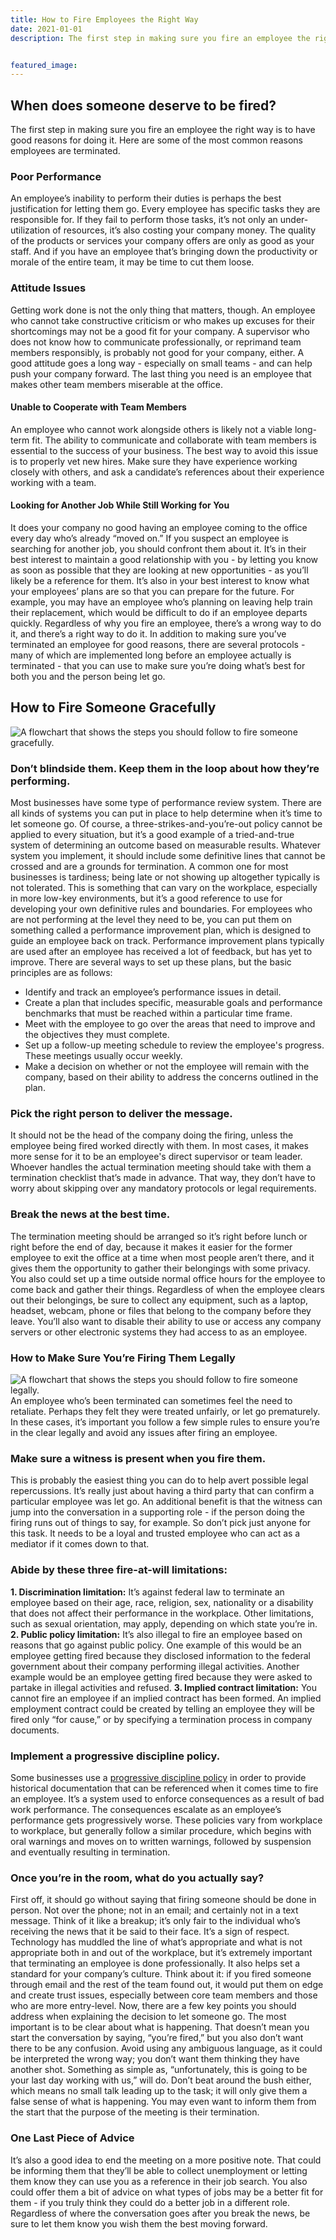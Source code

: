 ```yaml
---
title: How to Fire Employees the Right Way
date: 2021-01-01
description: The first step in making sure you fire an employee the right way is to have good reasons for doing it. Here are some of the most common reasons employees are terminated.


featured_image:
---
```

## When does someone deserve to be fired?

The first step in making sure you fire an employee the right way is to have good reasons for doing it. Here are some of the most common reasons employees are terminated.

### Poor Performance

An employee’s inability to perform their duties is perhaps the best justification for letting them go. Every employee has specific tasks they are responsible for. If they fail to perform those tasks, it’s not only an under-utilization of resources, it’s also costing your company money. The quality of the products or services your company offers are only as good as your staff. And if you have an employee that’s bringing down the productivity or morale of the entire team, it may be time to cut them loose.

### Attitude Issues

Getting work done is not the only thing that matters, though. An employee who cannot take constructive criticism or who makes up excuses for their shortcomings may not be a good fit for your company. A supervisor who does not know how to communicate professionally, or reprimand team members responsibly, is probably not good for your company, either. A good attitude goes a long way - especially on small teams - and can help push your company forward. The last thing you need is an employee that makes other team members miserable at the office.

#### Unable to Cooperate with Team Members

An employee who cannot work alongside others is likely not a viable long-term fit. The ability to communicate and collaborate with team members is essential to the success of your business. The best way to avoid this issue is to properly vet new hires. Make sure they have experience working closely with others, and ask a candidate’s references about their experience working with a team.

#### Looking for Another Job While Still Working for You

It does your company no good having an employee coming to the office every day who’s already “moved on.” If you suspect an employee is searching for another job, you should confront them about it. It’s in their best interest to maintain a good relationship with you - by letting you know as soon as possible that they are looking at new opportunities - as you’ll likely be a reference for them. It’s also in your best interest to know what your employees’ plans are so that you can prepare for the future. For example, you may have an employee who’s planning on leaving help train their replacement, which would be difficult to do if an employee departs quickly. Regardless of why you fire an employee, there’s a wrong way to do it, and there’s a right way to do it. In addition to making sure you’ve terminated an employee for good reasons, there are several protocols - many of which are implemented long before an employee actually is terminated - that you can use to make sure you’re doing what’s best for both you and the person being let go.

## How to Fire Someone Gracefully

![A flowchart that shows the steps you should follow to fire someone gracefully.](https://www.gaintap.com/wp-content/uploads/2017/09/how-to-fire-someone-gracefully-diagram.png)

### Don’t blindside them. Keep them in the loop about how they’re performing.

Most businesses have some type of performance review system. There are all kinds of systems you can put in place to help determine when it’s time to let someone go. Of course, a three-strikes-and-you’re-out policy cannot be applied to every situation, but it’s a good example of a tried-and-true system of determining an outcome based on measurable results. Whatever system you implement, it should include some definitive lines that cannot be crossed and are a grounds for termination. A common one for most businesses is tardiness; being late or not showing up altogether typically is not tolerated. This is something that can vary on the workplace, especially in more low-key environments, but it’s a good reference to use for developing your own definitive rules and boundaries. For employees who are not performing at the level they need to be, you can put them on something called a performance improvement plan, which is designed to guide an employee back on track. Performance improvement plans typically are used after an employee has received a lot of feedback, but has yet to improve. There are several ways to set up these plans, but the basic principles are as follows:

*   Identify and track an employee’s performance issues in detail.
*   Create a plan that includes specific, measurable goals and performance benchmarks that must be reached within a particular time frame.
*   Meet with the employee to go over the areas that need to improve and the objectives they must complete.
*   Set up a follow-up meeting schedule to review the employee's progress. These meetings usually occur weekly.
*   Make a decision on whether or not the employee will remain with the company, based on their ability to address the concerns outlined in the plan.

### Pick the right person to deliver the message.

It should not be the head of the company doing the firing, unless the employee being fired worked directly with them. In most cases, it makes more sense for it to be an employee's direct supervisor or team leader. Whoever handles the actual termination meeting should take with them a termination checklist that’s made in advance. That way, they don’t have to worry about skipping over any mandatory protocols or legal requirements.

### Break the news at the best time.

The termination meeting should be arranged so it’s right before lunch or right before the end of day, because it makes it easier for the former employee to exit the office at a time when most people aren’t there, and it gives them the opportunity to gather their belongings with some privacy. You also could set up a time outside normal office hours for the employee to come back and gather their things. Regardless of when the employee clears out their belongings, be sure to collect any equipment, such as a laptop, headset, webcam, phone or files that belong to the company before they leave. You’ll also want to disable their ability to use or access any company servers or other electronic systems they had access to as an employee.

### How to Make Sure You’re Firing Them Legally

![A flowchart that shows the steps you should follow to fire someone legally.](https://www.gaintap.com/wp-content/uploads/2017/09/how-to-make-sure-you-fire-someone-legally-diagram.png) An employee who’s been terminated can sometimes feel the need to retaliate. Perhaps they felt they were treated unfairly, or let go prematurely. In these cases, it’s important you follow a few simple rules to ensure you’re in the clear legally and avoid any issues after firing an employee.

### Make sure a witness is present when you fire them.

This is probably the easiest thing you can do to help avert possible legal repercussions. It’s really just about having a third party that can confirm a particular employee was let go. An additional benefit is that the witness can jump into the conversation in a supporting role - if the person doing the firing runs out of things to say, for example. So don’t pick just anyone for this task. It needs to be a loyal and trusted employee who can act as a mediator if it comes down to that.

### Abide by these three fire-at-will limitations:

**1\. Discrimination limitation:** It’s against federal law to terminate an employee based on their age, race, religion, sex, nationality or a disability that does not affect their performance in the workplace. Other limitations, such as sexual orientation, may apply, depending on which state you’re in. **2\. Public policy limitation:** It’s also illegal to fire an employee based on reasons that go against public policy. One example of this would be an employee getting fired because they disclosed information to the federal government about their company performing illegal activities. Another example would be an employee getting fired because they were asked to partake in illegal activities and refused. **3\. Implied contract limitation:** You cannot fire an employee if an implied contract has been formed. An implied employment contract could be created by telling an employee they will be fired only “for cause,” or by specifying a termination process in company documents.

### Implement a progressive discipline policy.

Some businesses use a [progressive discipline policy](https://fitsmallbusiness.com/progressive-discipline-policy/) in order to provide historical documentation that can be referenced when it comes time to fire an employee. It’s a system used to enforce consequences as a result of bad work performance. The consequences escalate as an employee’s performance gets progressively worse. These policies vary from workplace to workplace, but generally follow a similar procedure, which begins with oral warnings and moves on to written warnings, followed by suspension and eventually resulting in termination.

### Once you’re in the room, what do you actually say?

First off, it should go without saying that firing someone should be done in person. Not over the phone; not in an email; and certainly not in a text message. Think of it like a breakup; it’s only fair to the individual who’s receiving the news that it be said to their face. It’s a sign of respect. Technology has muddled the line of what’s appropriate and what is not appropriate both in and out of the workplace, but it’s extremely important that terminating an employee is done professionally. It also helps set a standard for your company’s culture. Think about it: if you fired someone through email and the rest of the team found out, it would put them on edge and create trust issues, especially between core team members and those who are more entry-level. Now, there are a few key points you should address when explaining the decision to let someone go. The most important is to be clear about what is happening. That doesn’t mean you start the conversation by saying, “you’re fired,” but you also don’t want there to be any confusion. Avoid using any ambiguous language, as it could be interpreted the wrong way; you don’t want them thinking they have another shot. Something as simple as, “unfortunately, this is going to be your last day working with us,” will do. Don’t beat around the bush either, which means no small talk leading up to the task; it will only give them a false sense of what is happening. You may even want to inform them from the start that the purpose of the meeting is their termination.

### One Last Piece of Advice

It’s also a good idea to end the meeting on a more positive note. That could be informing them that they’ll be able to collect unemployment or letting them know they can use you as a reference in their job search. You also could offer them a bit of advice on what types of jobs may be a better fit for them - if you truly think they could do a better job in a different role. Regardless of where the conversation goes after you break the news, be sure to let them know you wish them the best moving forward.